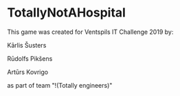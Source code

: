 # TotallyNotAHospital

This game was created for Ventspils IT Challenge 2019 by:

Kārlis Šusters

Rūdolfs Pikšens

Artūrs Kovrigo


as part of team "!(Totally engineers)"
